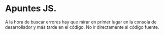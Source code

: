# Apuntes JS.

A la hora de buscar errores hay que mirar en primer lugar en la consola de desarrollador y más tarde en el código. No ir directamente al código fuente.
